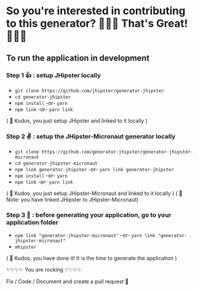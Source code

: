 # So you're interested in contributing to this generator? 🎉🎉🎉 That's Great! 🎉🎉🎉

## To run the application in development

### Step 1 👍 : setup JHipster locally

* `git clone https://github.com/jhipster/generator-jhipster`
* `cd generator-jhipster`
* `npm install` -or- `yarn`
* `npm link` -or- `yarn link`

( 🏁 Kudos, you just setup JHipster and linked to it locally )

### Step 2 ✌️ : setup the JHipster-Micronaut generator locally

* `git clone https://github.com/generator-jhipster/generator-jhipster-micronaut`
* `cd generator-jhipster-micronaut`
* `npm link generator-jhipster` -or- `yarn link generator-jhipster`
* `npm install` -or- `yarn`
* `npm link` -or- `yarn link`

( 🏁 Kudos, you just setup JHipster-Micronaut and linked to it locally )
( 📝 Note: you have linked JHipster to JHipster-Micronaut)

### Step 3 🤟 : before generating your application, go to your application folder

* `npm link "generator-jhipster-micronaut"` -or- `yarn link "generator-jhipster-micronaut"`
* `mhipster`

( 🏁 Kudos, you have done it! It is the time to generate the application )

✨✨✨✨ You are rocking ✨✨✨✨

Fix / Code / Document and create a pull request 💯
